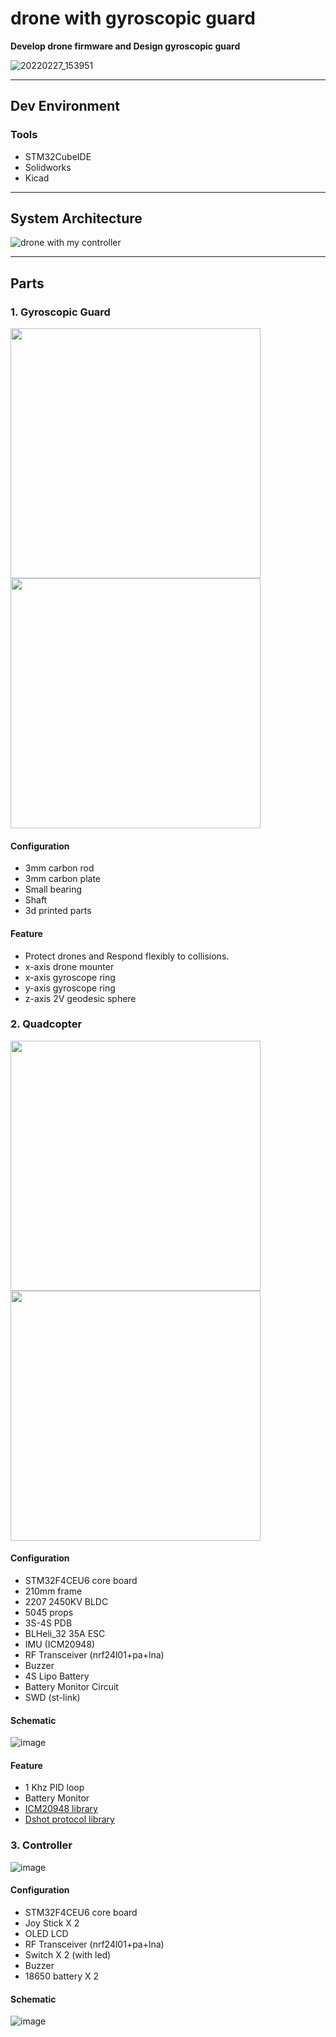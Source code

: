 # drone with gyroscopic guard

**Develop drone firmware and Design gyroscopic guard**

![20220227_153951](https://user-images.githubusercontent.com/48342925/155873725-4337d101-3516-4256-a67a-2224b7e8d388.jpg)


---

## Dev Environment
### Tools
- STM32CubeIDE
- Solidworks
- Kicad
 
---
## System Architecture

![drone with my controller](https://user-images.githubusercontent.com/48342925/123049019-07dc4580-d43a-11eb-8df2-dd53fbee2753.png)

---

## Parts

### 1. Gyroscopic Guard

<img src = https://user-images.githubusercontent.com/48342925/120675984-8a738400-c4d0-11eb-9ec6-cfb9434c2b29.png width = "400" height = "400"><img src = https://user-images.githubusercontent.com/48342925/120676528-15ed1500-c4d1-11eb-9458-e0ceaea3dd1e.jpg width = "400" height = "400">

#### Configuration

- 3mm carbon rod
- 3mm carbon plate
- Small bearing
- Shaft
- 3d printed parts

#### Feature

- Protect drones and Respond flexibly to collisions.
- x-axis drone mounter
- x-axis gyroscope ring
- y-axis gyroscope ring
- z-axis 2V geodesic sphere

### 2. Quadcopter

<img src = https://user-images.githubusercontent.com/48342925/120677179-c78c4600-c4d1-11eb-9ebb-3a9b6eed6eae.jpg width = "400" height = "400"><img src = https://user-images.githubusercontent.com/48342925/120677044-a1ff3c80-c4d1-11eb-8f65-7ed28fb8ffee.jpg width = "400" height = "400">

#### Configuration

- STM32F4CEU6 core board
- 210mm frame  
- 2207 2450KV BLDC  
- 5045 props  
- 3S-4S PDB  
- BLHeli_32 35A ESC  
- IMU (ICM20948)
- RF Transceiver (nrf24l01+pa+lna)
- Buzzer  
- 4S Lipo Battery  
- Battery Monitor Circuit
- SWD (st-link)  

#### Schematic

![image](https://user-images.githubusercontent.com/48342925/123548490-e794e980-d79f-11eb-9ca8-57bd8c56f42c.png)


#### Feature

- 1 Khz PID loop
- Battery Monitor
- [ICM20948 library](https://github.com/mokhwasomssi/stm32_hal_icm20948.git)
- [Dshot protocol library](https://github.com/mokhwasomssi/stm32_hal_dshot.git)

### 3. Controller

![image](https://user-images.githubusercontent.com/48342925/123052020-550de680-d43d-11eb-83be-033c09cbf3f6.png)


#### Configuration

- STM32F4CEU6 core board
- Joy Stick X 2
- OLED LCD
- RF Transceiver (nrf24l01+pa+lna)
- Switch X 2 (with led)
- Buzzer
- 18650 battery X 2

#### Schematic
![image](https://user-images.githubusercontent.com/48342925/123548329-4e65d300-d79f-11eb-9d46-454876b15ad7.png)


